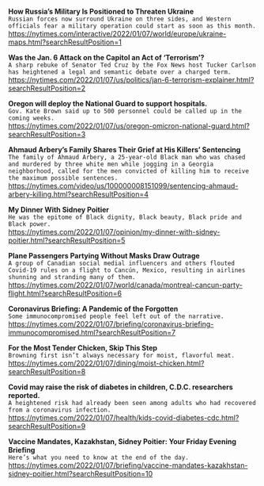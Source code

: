 **How Russia’s Military Is Positioned to Threaten Ukraine**\
`Russian forces now surround Ukraine on three sides, and Western officials fear a military operation could start as soon as this month.`\
https://nytimes.com/interactive/2022/01/07/world/europe/ukraine-maps.html?searchResultPosition=1

**Was the Jan. 6 Attack on the Capitol an Act of ‘Terrorism’?**\
`A sharp rebuke of Senator Ted Cruz by the Fox News host Tucker Carlson has heightened a legal and semantic debate over a charged term.`\
https://nytimes.com/2022/01/07/us/politics/jan-6-terrorism-explainer.html?searchResultPosition=2

**Oregon will deploy the National Guard to support hospitals.**\
`Gov. Kate Brown said up to 500 personnel could be called up in the coming weeks.`\
https://nytimes.com/2022/01/07/us/oregon-omicron-national-guard.html?searchResultPosition=3

**Ahmaud Arbery’s Family Shares Their Grief at His Killers’ Sentencing**\
`The family of Ahmaud Arbery, a 25-year-old Black man who was chased and murdered by three white men while jogging in a Georgia neighborhood, called for the men convicted of killing him to receive the maximum possible sentences.`\
https://nytimes.com/video/us/100000008151099/sentencing-ahmaud-arbery-killing.html?searchResultPosition=4

**My Dinner With Sidney Poitier**\
`He was the epitome of Black dignity, Black beauty, Black pride and Black power.`\
https://nytimes.com/2022/01/07/opinion/my-dinner-with-sidney-poitier.html?searchResultPosition=5

**Plane Passengers Partying Without Masks Draw Outrage**\
`A group of Canadian social medial influencers and others flouted Covid-19 rules on a flight to Cancún, Mexico, resulting in airlines shunning and stranding many of them.`\
https://nytimes.com/2022/01/07/world/canada/montreal-cancun-party-flight.html?searchResultPosition=6

**Coronavirus Briefing: A Pandemic of the Forgotten**\
`Some immunocompromised people feel left out of the narrative.`\
https://nytimes.com/2022/01/07/briefing/coronavirus-briefing-immunocompromised.html?searchResultPosition=7

**For the Most Tender Chicken, Skip This Step**\
`Browning first isn’t always necessary for moist, flavorful meat.`\
https://nytimes.com/2022/01/07/dining/moist-chicken.html?searchResultPosition=8

**Covid may raise the risk of diabetes in children, C.D.C. researchers reported.**\
`A heightened risk had already been seen among adults who had recovered from a coronavirus infection.`\
https://nytimes.com/2022/01/07/health/kids-covid-diabetes-cdc.html?searchResultPosition=9

**Vaccine Mandates, Kazakhstan, Sidney Poitier: Your Friday Evening Briefing**\
`Here’s what you need to know at the end of the day.`\
https://nytimes.com/2022/01/07/briefing/vaccine-mandates-kazakhstan-sidney-poitier.html?searchResultPosition=10

